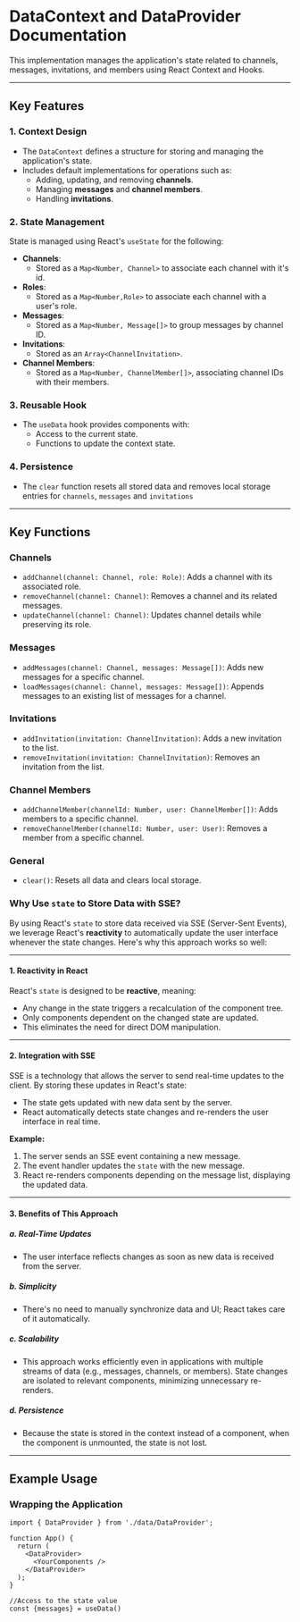 # DataContext and DataProvider Documentation

This implementation manages the application's state related to channels, messages, invitations, and members using React Context and Hooks.

---

## Key Features

### 1. **Context Design**
- The `DataContext` defines a structure for storing and managing the application's state.
- Includes default implementations for operations such as:
    - Adding, updating, and removing **channels**.
    - Managing **messages** and **channel members**.
    - Handling **invitations**.

### 2. **State Management**
State is managed using React's `useState` for the following:

- **Channels**:
    - Stored as a `Map<Number, Channel>` to associate each channel with it's id.
- **Roles**:
    - Stored as a `Map<Number,Role>` to associate each channel with a user's role.
- **Messages**:
    - Stored as a `Map<Number, Message[]>` to group messages by channel ID.
- **Invitations**:
    - Stored as an `Array<ChannelInvitation>`.
- **Channel Members**:
    - Stored as a `Map<Number, ChannelMember[]>`, associating channel IDs with their members.

### 3. **Reusable Hook**
- The `useData` hook provides components with:
    - Access to the current state.
    - Functions to update the context state.

### 4. **Persistence**
- The `clear` function resets all stored data and removes local storage entries for `channels`, `messages` and `invitations`

---

## Key Functions

### **Channels**
- `addChannel(channel: Channel, role: Role)`: Adds a channel with its associated role.
- `removeChannel(channel: Channel)`: Removes a channel and its related messages.
- `updateChannel(channel: Channel)`: Updates channel details while preserving its role.

### **Messages**
- `addMessages(channel: Channel, messages: Message[])`: Adds new messages for a specific channel.
- `loadMessages(channel: Channel, messages: Message[])`: Appends messages to an existing list of messages for a channel.

### **Invitations**
- `addInvitation(invitation: ChannelInvitation)`: Adds a new invitation to the list.
- `removeInvitation(invitation: ChannelInvitation)`: Removes an invitation from the list.

### **Channel Members**
- `addChannelMember(channelId: Number, user: ChannelMember[])`: Adds members to a specific channel.
- `removeChannelMember(channelId: Number, user: User)`: Removes a member from a specific channel.

### **General**
- `clear()`: Resets all data and clears local storage.


### Why Use `state` to Store Data with SSE?

By using React's `state` to store data received via SSE (Server-Sent Events), we leverage React's **reactivity** to automatically update the user interface whenever the state changes. Here's why this approach works so well:

---

#### **1. Reactivity in React**
React's `state` is designed to be **reactive**, meaning:
- Any change in the state triggers a recalculation of the component tree.
- Only components dependent on the changed state are updated.
- This eliminates the need for direct DOM manipulation.

---

#### **2. Integration with SSE**
SSE is a technology that allows the server to send real-time updates to the client. By storing these updates in React's state:
- The state gets updated with new data sent by the server.
- React automatically detects state changes and re-renders the user interface in real time.

**Example:**
1. The server sends an SSE event containing a new message.
2. The event handler updates the `state` with the new message.
3. React re-renders components depending on the message list, displaying the updated data.

---

#### **3. Benefits of This Approach**
##### **a. Real-Time Updates**
- The user interface reflects changes as soon as new data is received from the server.

##### **b. Simplicity**
- There's no need to manually synchronize data and UI; React takes care of it automatically.

##### **c. Scalability**
- This approach works efficiently even in applications with multiple streams of data (e.g., messages, channels, or members). State changes are isolated to relevant components, minimizing unnecessary re-renders.

##### **d. Persistence**
- Because the state is stored in the context instead of a component, when the component is unmounted, the state is not lost.


---

## Example Usage

### Wrapping the Application
```tsx
import { DataProvider } from './data/DataProvider';

function App() {
  return (
    <DataProvider>
      <YourComponents />
    </DataProvider>
  );
}

//Access to the state value
const {messages} = useData()

 